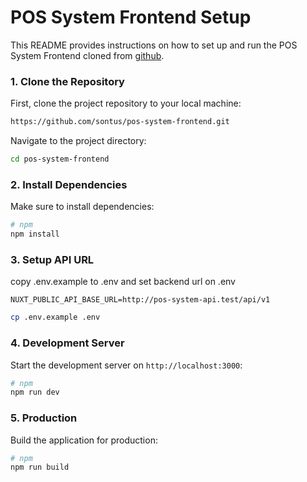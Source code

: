 # POS System Frontend Setup

This README provides instructions on how to set up and run the POS System Frontend cloned from [github](https://github.com/sontus/pos-system-frontend.git).


### 1. Clone the Repository

First, clone the project repository to your local machine:

```bash
https://github.com/sontus/pos-system-frontend.git
```

Navigate to the project directory:

```bash
cd pos-system-frontend
```

### 2. Install  Dependencies

Make sure to install dependencies:

```bash
# npm
npm install
```


### 3. Setup API URL 

copy .env.example to .env and set backend url on .env

``` 
NUXT_PUBLIC_API_BASE_URL=http://pos-system-api.test/api/v1
```
```bash
cp .env.example .env
```
### 4. Development Server

Start the development server on `http://localhost:3000`:

```bash
# npm
npm run dev
```
### 5. Production

Build the application for production:

```bash
# npm
npm run build
```
